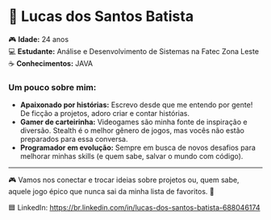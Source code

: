 # 👾 Lucas dos Santos Batista  
🎮 **Idade:** 24 anos  
💻 **Estudante:** Análise e Desenvolvimento de Sistemas na Fatec Zona Leste  
☕ **Conhecimentos:** JAVA

### Um pouco sobre mim:
- **Apaixonado por histórias:** Escrevo desde que me entendo por gente! De ficção a projetos, adoro criar e contar histórias.
- **Gamer de carteirinha:** Videogames são minha fonte de inspiração e diversão. Stealth é o melhor gênero de jogos, mas vocês não estão preparados para essa conversa.  
- **Programador em evolução:** Sempre em busca de novos desafios para melhorar minhas skills (e quem sabe, salvar o mundo com código).

---
🎮 Vamos nos conectar e trocar ideias sobre projetos ou, quem sabe, aquele jogo épico que nunca sai da minha lista de favoritos. 🚀

🟦 LinkedIn: https://br.linkedin.com/in/lucas-dos-santos-batista-688046174

<!---
LucasSantosBatista/LucasSantosBatista is a ✨ special ✨ repository because its `README.md` (this file) appears on your GitHub profile.
You can click the Preview link to take a look at your changes.
--->
